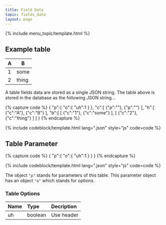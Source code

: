 ```yaml
---
title: Field Data
topic: fields_data
layout: page
---
```


{% include menu_topic/template.html %}

## Example table

<table class="sample_table">
	<thead>
		<th>A</th>
		<th>B</th>
	</thead>
	<tbody>
		<tr>
			<td>1</td>
			<td>some</td>
		</tr>
		<tr>
			<td>2</td>
			<td>thing</td>
		</tr>
	</tbody>
</table>

A table fields data are stored as a single JSON string. The table above is stored in the database as the following JSON string…

{% capture code %}
{
	"p":{
		"o":{
			"uh":1
		}
	},
	"c":[
		{"p":""},
		{"p":""}
	],
	"h":[
		{"c":"A"},
		{"c":"B"}
	],
	"b":[
		[
			{"c":"1"},
			{"c":"some"}
		],
		[
			{"c":"2"},
			{"c":"thing"}
		]
	]
}
{% endcapture %}

{% include codeblock/template.html
lang=".json"
style="js"
code=code
%}

## Table Parameter

{% capture code %}
{
	"p":{
		"o":{
			"uh":1
		}
	}
}
{% endcapture %}

{% include codeblock/template.html
lang=".json"
style="js"
code=code
%}

The object `"p"` stands for parameters of this table. This parameter object has an object `"o"` which stands for options.

### Table Options

| Name           | Type           | Decription     |
| :------------- | :------------- | :------------- |
| uh             | boolean        | Use header     |
